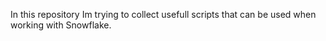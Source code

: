 In this repository Im trying to collect usefull scripts that can be used when working with Snowflake.
